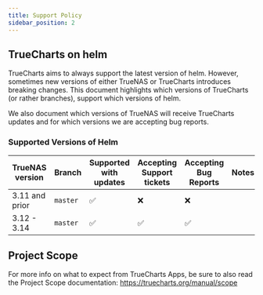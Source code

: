 ```yaml
---
title: Support Policy
sidebar_position: 2
---
```


## TrueCharts on helm

TrueCharts aims to always support the latest version of helm.
However, sometimes new versions of either TrueNAS or TrueCharts introduces breaking changes.
This document highlights which versions of TrueCharts (or rather branches), support which versions of helm.

We also document which versions of TrueNAS will receive TrueCharts updates and for which versions we are accepting bug reports.

### Supported Versions of Helm

| TrueNAS version    | Branch   | Supported with updates | Accepting Support tickets | Accepting Bug Reports | Notes                                                                                          |
| ------------------ | -------- | ---------------------- | ------------------------- | --------------------- | ---------------------------------------------------------------------------------------------- |
| 3.11 and prior         | `master` | :white_check_mark:     | :x:                       | :x:                   |           |
| 3.12 - 3.14            | `master` | :white_check_mark:     | :white_check_mark:        | :white_check_mark:    |  |

## Project Scope

For more info on what to expect from TrueCharts Apps, be sure to also read the Project Scope documentation:
https://truecharts.org/manual/scope
